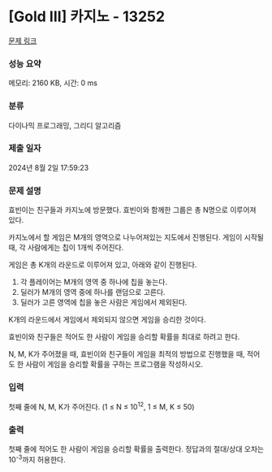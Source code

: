# [Gold III] 카지노 - 13252 

[문제 링크](https://www.acmicpc.net/problem/13252) 

### 성능 요약

메모리: 2160 KB, 시간: 0 ms

### 분류

다이나믹 프로그래밍, 그리디 알고리즘

### 제출 일자

2024년 8월 2일 17:59:23

### 문제 설명

<p>효빈이는 친구들과 카지노에 방문했다. 효빈이와 함께한 그룹은 총 N명으로 이루어져 있다.</p>

<p>카지노에서 할 게임은 M개의 영역으로 나누어져있는 지도에서 진행된다. 게임이 시작될 때, 각 사람에게는 칩이 1개씩 주어진다.</p>

<p>게임은 총 K개의 라운드로 이루어져 있고, 아래와 같이 진행된다.</p>

<ol>
	<li>각 플레이어는 M개의 영역 중 하나에 칩을 놓는다.</li>
	<li>딜러가 M개의 영역 중에 하나를 랜덤으로 고른다.</li>
	<li>딜러가 고른 영역에 칩을 놓은 사람은 게임에서 제외된다.</li>
</ol>

<p>K개의 라운드에서 게임에서 제외되지 않으면 게임을 승리한 것이다.</p>

<p>효빈이와 친구들은 적어도 한 사람이 게임을 승리할 확률을 최대로 하려고 한다. </p>

<p>N, M, K가 주어졌을 때, 효빈이와 친구들이 게임을 최적의 방법으로 진행했을 때, 적어도 한 사람이 게임을 승리할 확률을 구하는 프로그램을 작성하시오.</p>

### 입력 

 <p>첫째 줄에 N, M, K가 주어진다. (1 ≤ N ≤ 10<sup>12</sup>, 1 ≤ M, K ≤ 50)</p>

### 출력 

 <p>첫째 줄에 적어도 한 사람이 게임을 승리할 확률을 출력한다. 정답과의 절대/상대 오차는 10<sup>-3</sup>까지 허용한다.</p>

